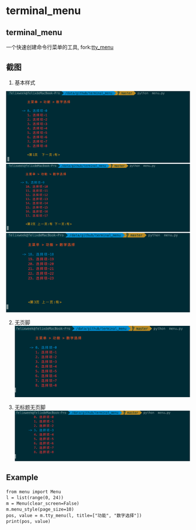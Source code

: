 # terminal_menu

## terminal_menu  

一个快速创建命令行菜单的工具, fork:[tty_menu](https://github.com/gojuukaze/tty_menu) 

## 截图
1. 基本样式

  ![avatar](assets/第一页.png) 
  ![avatar](assets/第二页.png)
  ![avatar](assets/第三页.png)


2. 无页脚  
  ![avatar](assets/无页脚.png)


3. 无标题无页脚  
  ![avatar](assets/无页脚标题.png)

## Example  
```
from menu import Menu
l = list(range(0, 24))
m = Menu(clear_screen=False) 
m.menu_style(page_size=10)
pos, value = m.tty_menu(l, title=["功能", "数字选择"])
print(pos, value)
```